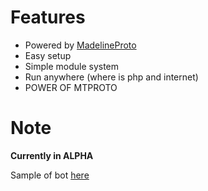 # Features
- Powered by [MadelineProto](https://github.com/danog/MadelineProto)
- Easy setup
- Simple module system
- Run anywhere (where is php and internet)
- POWER OF MTPROTO

# Note

**Currently in ALPHA**

Sample of bot [here](https://t.me/a_lehabot)
